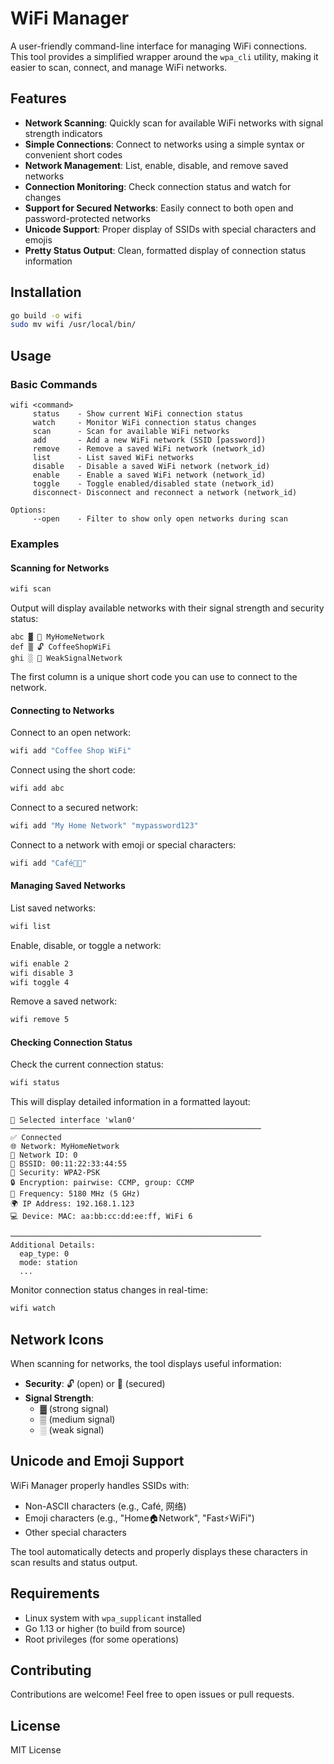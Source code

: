 # WiFi Manager

A user-friendly command-line interface for managing WiFi connections. This tool provides a simplified wrapper around the `wpa_cli` utility, making it easier to scan, connect, and manage WiFi networks.

## Features

- **Network Scanning**: Quickly scan for available WiFi networks with signal strength indicators
- **Simple Connections**: Connect to networks using a simple syntax or convenient short codes
- **Network Management**: List, enable, disable, and remove saved networks
- **Connection Monitoring**: Check connection status and watch for changes
- **Support for Secured Networks**: Easily connect to both open and password-protected networks
- **Unicode Support**: Proper display of SSIDs with special characters and emojis
- **Pretty Status Output**: Clean, formatted display of connection status information

## Installation

```bash
go build -o wifi
sudo mv wifi /usr/local/bin/
```

## Usage

### Basic Commands

```
wifi <command>
     status    - Show current WiFi connection status
     watch     - Monitor WiFi connection status changes
     scan      - Scan for available WiFi networks
     add       - Add a new WiFi network (SSID [password])
     remove    - Remove a saved WiFi network (network_id)
     list      - List saved WiFi networks
     disable   - Disable a saved WiFi network (network_id)
     enable    - Enable a saved WiFi network (network_id)
     toggle    - Toggle enabled/disabled state (network_id)
     disconnect- Disconnect and reconnect a network (network_id)

Options:
     --open    - Filter to show only open networks during scan
```

### Examples

#### Scanning for Networks

```bash
wifi scan
```

Output will display available networks with their signal strength and security status:
```
abc ▓ 🔑 MyHomeNetwork
def ▒ 🔓 CoffeeShopWiFi
ghi ░ 🔑 WeakSignalNetwork
```

The first column is a unique short code you can use to connect to the network.

#### Connecting to Networks

Connect to an open network:
```bash
wifi add "Coffee Shop WiFi"
```

Connect using the short code:
```bash
wifi add abc
```

Connect to a secured network:
```bash
wifi add "My Home Network" "mypassword123"
```

Connect to a network with emoji or special characters:
```bash
wifi add "Café🏃🌟"
```

#### Managing Saved Networks

List saved networks:
```bash
wifi list
```

Enable, disable, or toggle a network:
```bash
wifi enable 2
wifi disable 3
wifi toggle 4
```

Remove a saved network:
```bash
wifi remove 5
```

#### Checking Connection Status

Check the current connection status:
```bash
wifi status
```

This will display detailed information in a formatted layout:
```
📶 Selected interface 'wlan0'
────────────────────────────────────────────────────────
✅ Connected
🌐 Network: MyHomeNetwork
🔢 Network ID: 0
📍 BSSID: 00:11:22:33:44:55
🔐 Security: WPA2-PSK
🔒 Encryption: pairwise: CCMP, group: CCMP
📡 Frequency: 5180 MHz (5 GHz)
🌍 IP Address: 192.168.1.123
💻 Device: MAC: aa:bb:cc:dd:ee:ff, WiFi 6

────────────────────────────────────────────────────────
Additional Details:
  eap_type: 0
  mode: station
  ...
```

Monitor connection status changes in real-time:
```bash
wifi watch
```

## Network Icons

When scanning for networks, the tool displays useful information:

- **Security**: 🔓 (open) or 🔑 (secured)
- **Signal Strength**:
  - ▓ (strong signal)
  - ▒ (medium signal)
  - ░ (weak signal)

## Unicode and Emoji Support

WiFi Manager properly handles SSIDs with:
- Non-ASCII characters (e.g., Café, 网络)
- Emoji characters (e.g., "Home🏠Network", "Fast⚡WiFi")
- Other special characters

The tool automatically detects and properly displays these characters in scan results and status output.

## Requirements

- Linux system with `wpa_supplicant` installed
- Go 1.13 or higher (to build from source)
- Root privileges (for some operations)

## Contributing

Contributions are welcome! Feel free to open issues or pull requests.

## License

MIT License
